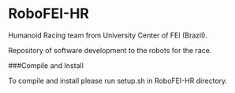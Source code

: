 RoboFEI-HR
==========

Humanoid Racing team from University Center of FEI (Brazil).

Repository of software development to the robots for the race.


###Compile and Install

To compile and install please run setup.sh in RoboFEI-HR directory.


